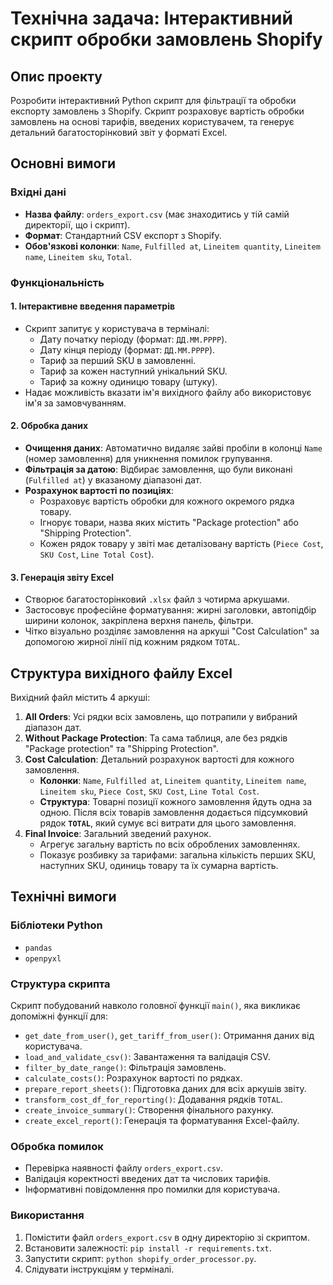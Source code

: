 # Технічна задача: Інтерактивний скрипт обробки замовлень Shopify

## Опис проекту
Розробити інтерактивний Python скрипт для фільтрації та обробки експорту замовлень з Shopify. Скрипт розраховує вартість обробки замовлень на основі тарифів, введених користувачем, та генерує детальний багатосторінковий звіт у форматі Excel.

## Основні вимоги

### Вхідні дані
- **Назва файлу**: `orders_export.csv` (має знаходитись у тій самій директорії, що і скрипт).
- **Формат**: Стандартний CSV експорт з Shopify.
- **Обов'язкові колонки**: `Name`, `Fulfilled at`, `Lineitem quantity`, `Lineitem name`, `Lineitem sku`, `Total`.

### Функціональність

#### 1. Інтерактивне введення параметрів
- Скрипт запитує у користувача в терміналі:
    - Дату початку періоду (формат: `ДД.ММ.РРРР`).
    - Дату кінця періоду (формат: `ДД.ММ.РРРР`).
    - Тариф за перший SKU в замовленні.
    - Тариф за кожен наступний унікальний SKU.
    - Тариф за кожну одиницю товару (штуку).
- Надає можливість вказати ім'я вихідного файлу або використовує ім'я за замовчуванням.

#### 2. Обробка даних
- **Очищення даних**: Автоматично видаляє зайві пробіли в колонці `Name` (номер замовлення) для уникнення помилок групування.
- **Фільтрація за датою**: Відбирає замовлення, що були виконані (`Fulfilled at`) у вказаному діапазоні дат.
- **Розрахунок вартості по позиціях**:
    - Розраховує вартість обробки для кожного окремого рядка товару.
    - Ігнорує товари, назва яких містить "Package protection" або "Shipping Protection".
    - Кожен рядок товару у звіті має деталізовану вартість (`Piece Cost`, `SKU Cost`, `Line Total Cost`).

#### 3. Генерація звіту Excel
- Створює багатосторінковий `.xlsx` файл з чотирма аркушами.
- Застосовує професійне форматування: жирні заголовки, автопідбір ширини колонок, закріплена верхня панель, фільтри.
- Чітко візуально розділяє замовлення на аркуші "Cost Calculation" за допомогою жирної лінії під кожним рядком `TOTAL`.

## Структура вихідного файлу Excel

Вихідний файл містить 4 аркуші:

1.  **All Orders**: Усі рядки всіх замовлень, що потрапили у вибраний діапазон дат.
2.  **Without Package Protection**: Та сама таблиця, але без рядків "Package protection" та "Shipping Protection".
3.  **Cost Calculation**: Детальний розрахунок вартості для кожного замовлення.
    - **Колонки**: `Name`, `Fulfilled at`, `Lineitem quantity`, `Lineitem name`, `Lineitem sku`, `Piece Cost`, `SKU Cost`, `Line Total Cost`.
    - **Структура**: Товарні позиції кожного замовлення йдуть одна за одною. Після всіх товарів замовлення додається підсумковий рядок **`TOTAL`**, який сумує всі витрати для цього замовлення.
4.  **Final Invoice**: Загальний зведений рахунок.
    - Агрегує загальну вартість по всіх оброблених замовленнях.
    - Показує розбивку за тарифами: загальна кількість перших SKU, наступних SKU, одиниць товару та їх сумарна вартість.

## Технічні вимоги

### Бібліотеки Python
- `pandas`
- `openpyxl`

### Структура скрипта
Скрипт побудований навколо головної функції `main()`, яка викликає допоміжні функції для:
- `get_date_from_user()`, `get_tariff_from_user()`: Отримання даних від користувача.
- `load_and_validate_csv()`: Завантаження та валідація CSV.
- `filter_by_date_range()`: Фільтрація замовлень.
- `calculate_costs()`: Розрахунок вартості по рядках.
- `prepare_report_sheets()`: Підготовка даних для всіх аркушів звіту.
- `transform_cost_df_for_reporting()`: Додавання рядків `TOTAL`.
- `create_invoice_summary()`: Створення фінального рахунку.
- `create_excel_report()`: Генерація та форматування Excel-файлу.

### Обробка помилок
- Перевірка наявності файлу `orders_export.csv`.
- Валідація коректності введених дат та числових тарифів.
- Інформативні повідомлення про помилки для користувача.

### Використання
1.  Помістити файл `orders_export.csv` в одну директорію зі скриптом.
2.  Встановити залежності: `pip install -r requirements.txt`.
3.  Запустити скрипт: `python shopify_order_processor.py`.
4.  Слідувати інструкціям у терміналі.
